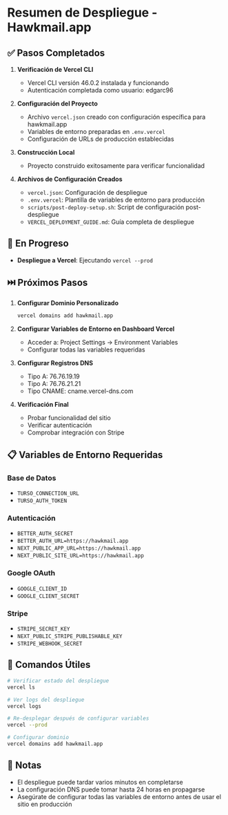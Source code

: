 # Resumen de Despliegue - Hawkmail.app

## ✅ Pasos Completados

1. **Verificación de Vercel CLI**
   - Vercel CLI versión 46.0.2 instalada y funcionando
   - Autenticación completada como usuario: edgarc96

2. **Configuración del Proyecto**
   - Archivo `vercel.json` creado con configuración específica para hawkmail.app
   - Variables de entorno preparadas en `.env.vercel`
   - Configuración de URLs de producción establecidas

3. **Construcción Local**
   - Proyecto construido exitosamente para verificar funcionalidad

4. **Archivos de Configuración Creados**
   - `vercel.json`: Configuración de despliegue
   - `.env.vercel`: Plantilla de variables de entorno para producción
   - `scripts/post-deploy-setup.sh`: Script de configuración post-despliegue
   - `VERCEL_DEPLOYMENT_GUIDE.md`: Guía completa de despliegue

## 🔄 En Progreso

- **Despliegue a Vercel**: Ejecutando `vercel --prod`

## ⏭️ Próximos Pasos

1. **Configurar Dominio Personalizado**
   ```bash
   vercel domains add hawkmail.app
   ```

2. **Configurar Variables de Entorno en Dashboard Vercel**
   - Acceder a: Project Settings → Environment Variables
   - Configurar todas las variables requeridas

3. **Configurar Registros DNS**
   - Tipo A: 76.76.19.19
   - Tipo A: 76.76.21.21
   - Tipo CNAME: cname.vercel-dns.com

4. **Verificación Final**
   - Probar funcionalidad del sitio
   - Verificar autenticación
   - Comprobar integración con Stripe

## 📋 Variables de Entorno Requeridas

### Base de Datos
- `TURSO_CONNECTION_URL`
- `TURSO_AUTH_TOKEN`

### Autenticación
- `BETTER_AUTH_SECRET`
- `BETTER_AUTH_URL=https://hawkmail.app`
- `NEXT_PUBLIC_APP_URL=https://hawkmail.app`
- `NEXT_PUBLIC_SITE_URL=https://hawkmail.app`

### Google OAuth
- `GOOGLE_CLIENT_ID`
- `GOOGLE_CLIENT_SECRET`

### Stripe
- `STRIPE_SECRET_KEY`
- `NEXT_PUBLIC_STRIPE_PUBLISHABLE_KEY`
- `STRIPE_WEBHOOK_SECRET`

## 🚀 Comandos Útiles

```bash
# Verificar estado del despliegue
vercel ls

# Ver logs del despliegue
vercel logs

# Re-desplegar después de configurar variables
vercel --prod

# Configurar dominio
vercel domains add hawkmail.app
```

## 📝 Notas

- El despliegue puede tardar varios minutos en completarse
- La configuración DNS puede tomar hasta 24 horas en propagarse
- Asegúrate de configurar todas las variables de entorno antes de usar el sitio en producción